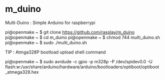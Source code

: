 m_duino
=======

Multi-Duino : Simple Arduino for raspberrypi

pi@openmake ~ $ git clone https://github.com/rasplay/m_duino
pi@openmake ~ $ cd m_duino
pi@openmake ~ $ chmod 744 multi_duino.sh
pi@openmake ~ $ sudo ./multi_duino.sh

TIP : Atmga328P bootload upload shell command

pi@openmake ~ $ sudo avrdude -c gpio -p m328p -P /dev/spidev0.0 -U flash:w:/usr/share/arduino/hardware/arduino/bootloaders/optiboot/optiboot_atmega328.hex
